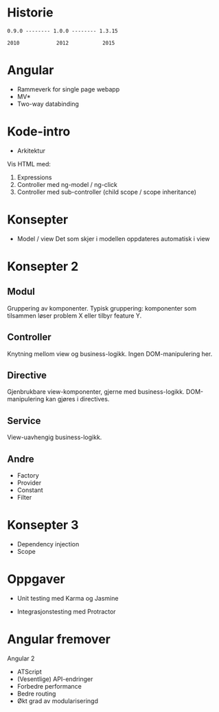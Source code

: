 # Historie

	0.9.0 -------- 1.0.0 -------- 1.3.15

	2010            2012           2015

# Angular

- Rammeverk for single page webapp
- MV*
- Two-way databinding

# Kode-intro

- Arkitektur

Vis HTML med:

1. Expressions
2. Controller med ng-model / ng-click
3. Controller med sub-controller (child scope / scope inheritance)

# Konsepter

- Model / view
	Det som skjer i modellen oppdateres automatisk i view

# Konsepter 2

## Modul

Gruppering av komponenter. Typisk gruppering: komponenter som tilsammen løser problem X eller tilbyr feature Y.

## Controller

Knytning mellom view og business-logikk. Ingen DOM-manipulering her.

## Directive

Gjenbrukbare view-komponenter, gjerne med business-logikk. DOM-manipulering kan gjøres i directives.

## Service

View-uavhengig business-logikk.

## Andre

- Factory
- Provider
- Constant
- Filter

# Konsepter 3

- Dependency injection
- Scope

# Oppgaver

- Unit testing med Karma og Jasmine

- Integrasjonstesting med Protractor

# Angular fremover

Angular 2

- ATScript
- (Vesentlige) API-endringer
- Forbedre performance
- Bedre routing
- Økt grad av modulariseringd
